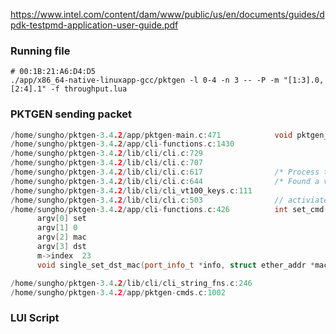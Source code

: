 https://www.intel.com/content/dam/www/public/us/en/documents/guides/dpdk-testpmd-application-user-guide.pdf

### Running file
```
# 00:1B:21:A6:D4:D5
./app/x86_64-native-linuxapp-gcc/pktgen -l 0-4 -n 3 -- -P -m "[1:3].0, [2:4].1" -f throughput.lua
```

### PKTGEN sending packet
```c++
/home/sungho/pktgen-3.4.2/app/pktgen-main.c:471            void pktgen_cli_start();
/home/sungho/pktgen-3.4.2/app/cli-functions.c:1430
/home/sungho/pktgen-3.4.2/lib/cli/cli.c:729
/home/sungho/pktgen-3.4.2/lib/cli/cli.c:707
/home/sungho/pktgen-3.4.2/lib/cli/cli.c:617                /* Process the input for the CLI from the user */
/home/sungho/pktgen-3.4.2/lib/cli/cli.c:644                /* Found a vt100 key sequence, execute function */
/home/sungho/pktgen-3.4.2/lib/cli/cli_vt100_keys.c:111
/home/sungho/pktgen-3.4.2/lib/cli/cli.c:503                // activiates when set 0 dst mac 00:1B:21:A6:D4:D5
/home/sungho/pktgen-3.4.2/app/cli-functions.c:426          int set_cmd(int argc, char **argv);
      argv[0] set
      argv[1] 0
      argv[2] mac
      argv[3] dst
      m->index  23
      void single_set_dst_mac(port_info_t *info, struct ether_addr *mac);

/home/sungho/pktgen-3.4.2/lib/cli/cli_string_fns.c:246
/home/sungho/pktgen-3.4.2/app/pktgen-cmds.c:1002
```

### LUI Script

```

```
